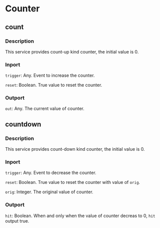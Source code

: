 Counter
================
## count

### Description

This service provides count-up kind counter, the initial value is 0.

### Inport

`trigger`: Any. Event to increase the counter.

`reset`: Boolean. True value to reset the counter.

### Outport

`out`: Any. The current value of counter.


## countdown

### Description

This service provides count-down kind counter, the initial value is 0.

### Inport

`trigger`: Any. Event to decrease the counter.

`reset`: Boolean. True value to reset the counter with value of `orig`. 

`orig`: Integer. The original value of counter.

### Outport

`hit`: Boolean. When and only when the value of counter decreas to 0, `hit` output true.

